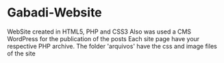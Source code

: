 # Gabadi-Website
WebSite created in HTML5, PHP and CSS3
Also was used a CMS WordPress for the publication of the posts
Each site page have your respective PHP archive.
The folder 'arquivos' have the css and image files of the site
